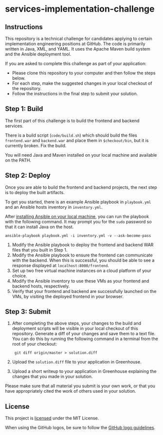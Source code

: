 # services-implementation-challenge

## Instructions

This repository is a technical challenge for candidates applying to certain implementation engineering positions at GitHub.
The code is primarily written in Java, XML, and YAML. It uses the Apache Maven build system and the Ansible deployment tool.

If you are asked to complete this challenge as part of your application:

- Please clone this repository to your computer and then follow the steps below.
- For each step, make the suggested changes in your local checkout of the repository.
- Follow the instructions in the final step to submit your solution.

## Step 1: Build

The first part of this challenge is to build the frontend and backend services.

There is a build script (`code/build.sh`) which should build the files `frontend.war` and `backend.war` and place them in `$checkout/bin`, but it is currently broken. Fix the build.

You will need Java and Maven installed on your local machine and available on the PATH.

## Step 2: Deploy

Once you are able to build the frontend and backend projects, the next step is to deploy the built artifacts.

To get you started, there is an example Ansible playbook in `playbook.yml` and an Ansible hosts inventory in `inventory.yml`.

After [installing Ansible on your local machine](https://docs.ansible.com/ansible/latest/installation_guide/index.html), you can run the playbook with the following command. It may prompt you for the `sudo` password so that it can install Java on the host.
```
ansible-playbook playbook.yml -i inventory.yml -v --ask-become-pass
```

1. Modify the Ansible playbook to deploy the frontend and backend WAR files that you built in Step 1.
1. Modify the Ansible playbook to ensure the frontend can communicate with the backend. When this is successful, you should be able to see a response displayed at `localhost:8000/frontend`.
1. Set up two free virtual machine instances on a cloud platform of your choice.
1. Modify the Ansible inventory to use these VMs as your frontend and backend hosts, respectively.
1. Verify that your frontend and backend are successfully launched on the VMs, by visiting the deployed frontend in your browser.

## Step 3: Submit

1. After completing the above steps, your changes to the build and deployment scripts will be visible in your local checkout of this repository. Generate a diff of your changes and save them to a text file. You can do this by running the following command in a terminal from the root of your checkout:

        git diff origin/master > solution.diff

1. Upload the `solution.diff` file to your application in Greenhouse.
1. Upload a short writeup to your application in Greenhouse explaining the changes that you made in your solution.

Please make sure that all material you submit is your own work, or that you have appropriately cited the work of others used in your solution.

## License

This project is [licensed](LICENSE.md) under the MIT License.

When using the GitHub logos, be sure to follow the [GitHub logo guidelines](https://github.com/logos).